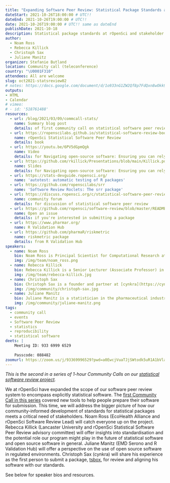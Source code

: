 ```yaml
---
title: "Expanding Software Peer Review: Statistical Package Standards at rOpenSci"
dateStart: 2021-10-26T18:00:00 # UTC!!
dateEnd: 2021-10-26T19:00:00 # UTC!!
date: 2021-10-26T19:00:00 # UTC!! same as dateEnd
publishDate: 2021-10-18
description: Statistical package standards at rOpenSci and stakeholder needs 
author:
  - Noam Ross
  - Rebecca Killick
  - Christoph Sax
  - Juliane Manitz
organizer: Stefanie Butland
location: Community call (teleconference)
country: "\U0001F310"
attendees: All are welcome
slug: oct2021-statsreview02
# notes: https://docs.google.com/document/d/1o933nG1ZW2Qf8p7FdQxn8wOkk9qoBINL1fx3FlIFSJU/
outputs:
- HTML
- Calendar 
# vimeo:
# - id: '518761488'
resources:
  - url: /blog/2021/03/09/commcall-stats/
    name: Summary blog post
    details: of first community call on statistical software peer review
  - url: https://ropenscilabs.github.io/statistical-software-review-book/index.html
    name: rOpenSci Statistical Software Peer Review
    details: book
  - url: https://youtu.be/6PV5dGpmQgk
    name: Video 
    details: for Navigating open-source software: Ensuring you can rely on what you use, by Rebecca Killick for NHS-R Conference 2020
  - url: https://github.com/rkillick/Presentations/blob/main/Killick.pdf
    name: Slides
    details: for Navigating open-source software: Ensuring you can rely on what you use, by Rebecca Killick for NHS-R Conference 2020
  - url: https://stats-devguide.ropensci.org/
    name: 'autotest: automatic testing of R packages'
  - url: https://github.com/ropenscilabs/srr
    name: 'Software Review Roclets: The srr package'
  - url: https://discuss.ropensci.org/c/statistical-software-peer-review/28
    name: community forum
    details: for discussion of statistical software peer review
  - url: https://github.com/ropensci/software-review/blob/master/README.md
    name: Open an issue
    details: if you're interested in submitting a package
  - url: https://www.pharmar.org/
    name: R Validation Hub
  - url: https://github.com/pharmaR/riskmetric
    name: riskmetric package
    details: from R Validation Hub    
speakers:  
  - name: Noam Ross
    bio: Noam Ross is Principal Scientist for Computational Research at [EcoHealth Alliance](https://www.ecohealthalliance.org/) and rOpenSci Software Review Lead. He co-leads the rOpenSci Statistical Software Testing and Peer Review project. Noam on [GitHub](https://github.com/noamross), [Twitter](https://twitter.com/noamross), [Website](https://www.noamross.net/)
    img: /img/team/noam_ross.png
  - name: Rebecca Killick
    bio: Rebecca Killick is a Senior Lecturer (Associate Professor) in Statistics at [Lancaster University](https://www.lancaster.ac.uk/maths/), UK. Their research is in solving real-world problems for data whose statistical properties vary over time, by developing statistical methodology for changepoint detection (abrupt changes) and locally stationary (slowly varying) modelling. Killick has authored 4 CRAN packages and their changepoint package is used in over 70 different companies around the world, has been translated into other programming languages and cited more than 1,000 times. Killick is co-Editor-in-chief of the Journal of Statistical Software and a member of the rOpenSci Statistical Software Peer Review advisory committee. Rebecca on [GitHub](https://github.com/rkillick), [Website](https://www.lancs.ac.uk/~killick/)
    img: /img/team/rebecca-killick.jpg
  - name: Christoph Sax
    bio: Christoph Sax is a founder and partner at [cynkra](https://cynkra.com/), a data science consulting firm from Zürich, Switzerland. An economist by training, he has a particular interest in time series research. He is the author of several R packages that are related to time series processing, such as seasonal and tsbox. Christoph on [GitHub](https://github.com/christophsax), [Twitter](https://twitter.com/christoph_sax), [Website](https://cynkra.com/about/)
    img: /img/community/christoph-sax.jpg
  - name: Juliane Manitz
    bio: Juliane Manitz is a statistician in the pharmaceutical industry who currently works in the field of immuno-oncology at [EMD Serono](https://www.emdserono.com/), MA USA. She has contributed to various R packages and is member of the R validation Hub executive committee working on software validation for usage in pharmaceutical trials. Juliane on [GitHub](https://github.com/jmanitz), [Website](http://www.manitz.org/)
    img: /img/community/juliane-manitz.png
tags:
  - community call
  - events
  - Software Peer Review
  - statistics
  - reproducibility
  - statistical software
deets: |
    Meeting ID: 933 6999 6529
    
    Passcode: 088482
zoomurl: https://zoom.us/j/93369996529?pwd=a0EwcjVuaTJjSWtodk5uR1A1bVlaZz09
---
```

_This is the second in a series of 1-hour Community Calls on our [statistical software review project](https://ropensci.org/stat-software-review/)._

We at rOpenSci have expanded the scope of our software peer review system to encompass explicitly statistical software. The [first Community Call in this series](/commcalls/feb2021-statsreview/) covered new tools to help people prepare their software for submission. This time, we will address the bigger picture of how our community-informed development of standards for statistical packages meets a critical need of stakeholders. Noam Ross (EcoHealth Alliance and rOpenSci Software Review Lead) will catch everyone up on the project. Rebecca Killick (Lancaster University and rOpenSci Statistical Software Peer Review advisory committee) will offer insights into standardisation and the potential role our program might play in the future of statistical software and open source software in general. Juliane Manitz (EMD Serono and R Validation Hub) will offer a perspective on the use of open source software in regulated environments. Christoph Sax (cynkra) will share his experience as the first person to submit a package, [tsbox](https://github.com/ropensci/software-review/issues/464), for review and aligning his software with our standards.

See below for speaker bios and resources.
